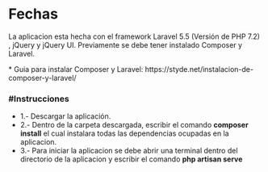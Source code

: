 # Fechas

<p>La aplicacion esta hecha con el framework Laravel 5.5 (Versión de PHP 7.2) , jQuery y jQuery UI. 
Previamente se debe tener instalado Composer y Laravel.</p>
 * Guia para instalar Composer y Laravel: https://styde.net/instalacion-de-composer-y-laravel/

<h3>#Instrucciones</h3>

<ul> 
	<li>1.- Descargar la aplicación.</li>
	<li>2.- Dentro de la carpeta descargada, escribir el comando <b>composer install</b> el cual instalara todas las dependencias ocupadas en la 					aplicacion.</li>
	<li>3.- Para iniciar la aplicacion se debe abrir una terminal dentro del directorio de la aplicacion y escribir el comando <b>php artisan serve </b></li>
</ul>



